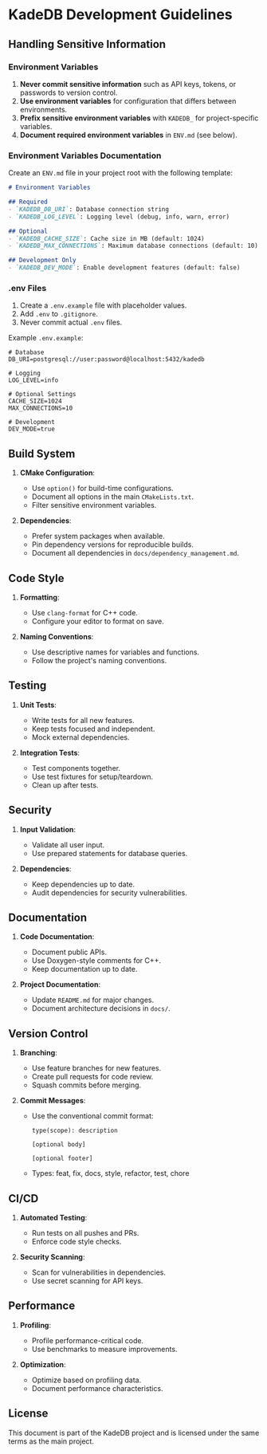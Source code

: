 # KadeDB Development Guidelines

## Handling Sensitive Information

### Environment Variables

1. **Never commit sensitive information** such as API keys, tokens, or passwords to version control.
2. **Use environment variables** for configuration that differs between environments.
3. **Prefix sensitive environment variables** with `KADEDB_` for project-specific variables.
4. **Document required environment variables** in `ENV.md` (see below).

### Environment Variables Documentation

Create an `ENV.md` file in your project root with the following template:

```markdown
# Environment Variables

## Required
- `KADEDB_DB_URI`: Database connection string
- `KADEDB_LOG_LEVEL`: Logging level (debug, info, warn, error)

## Optional
- `KADEDB_CACHE_SIZE`: Cache size in MB (default: 1024)
- `KADEDB_MAX_CONNECTIONS`: Maximum database connections (default: 10)

## Development Only
- `KADEDB_DEV_MODE`: Enable development features (default: false)
```

### .env Files

1. Create a `.env.example` file with placeholder values.
2. Add `.env` to `.gitignore`.
3. Never commit actual `.env` files.

Example `.env.example`:
```env
# Database
DB_URI=postgresql://user:password@localhost:5432/kadedb

# Logging
LOG_LEVEL=info

# Optional Settings
CACHE_SIZE=1024
MAX_CONNECTIONS=10

# Development
DEV_MODE=true
```

## Build System

1. **CMake Configuration**:
   - Use `option()` for build-time configurations.
   - Document all options in the main `CMakeLists.txt`.
   - Filter sensitive environment variables.

2. **Dependencies**:
   - Prefer system packages when available.
   - Pin dependency versions for reproducible builds.
   - Document all dependencies in `docs/dependency_management.md`.

## Code Style

1. **Formatting**:
   - Use `clang-format` for C++ code.
   - Configure your editor to format on save.

2. **Naming Conventions**:
   - Use descriptive names for variables and functions.
   - Follow the project's naming conventions.

## Testing

1. **Unit Tests**:
   - Write tests for all new features.
   - Keep tests focused and independent.
   - Mock external dependencies.

2. **Integration Tests**:
   - Test components together.
   - Use test fixtures for setup/teardown.
   - Clean up after tests.

## Security

1. **Input Validation**:
   - Validate all user input.
   - Use prepared statements for database queries.

2. **Dependencies**:
   - Keep dependencies up to date.
   - Audit dependencies for security vulnerabilities.

## Documentation

1. **Code Documentation**:
   - Document public APIs.
   - Use Doxygen-style comments for C++.
   - Keep documentation up to date.

2. **Project Documentation**:
   - Update `README.md` for major changes.
   - Document architecture decisions in `docs/`.

## Version Control

1. **Branching**:
   - Use feature branches for new features.
   - Create pull requests for code review.
   - Squash commits before merging.

2. **Commit Messages**:
   - Use the conventional commit format:
     ```
     type(scope): description
     
     [optional body]
     
     [optional footer]
     ```
   - Types: feat, fix, docs, style, refactor, test, chore

## CI/CD

1. **Automated Testing**:
   - Run tests on all pushes and PRs.
   - Enforce code style checks.

2. **Security Scanning**:
   - Scan for vulnerabilities in dependencies.
   - Use secret scanning for API keys.

## Performance

1. **Profiling**:
   - Profile performance-critical code.
   - Use benchmarks to measure improvements.

2. **Optimization**:
   - Optimize based on profiling data.
   - Document performance characteristics.

## License

This document is part of the KadeDB project and is licensed under the same terms as the main project.

